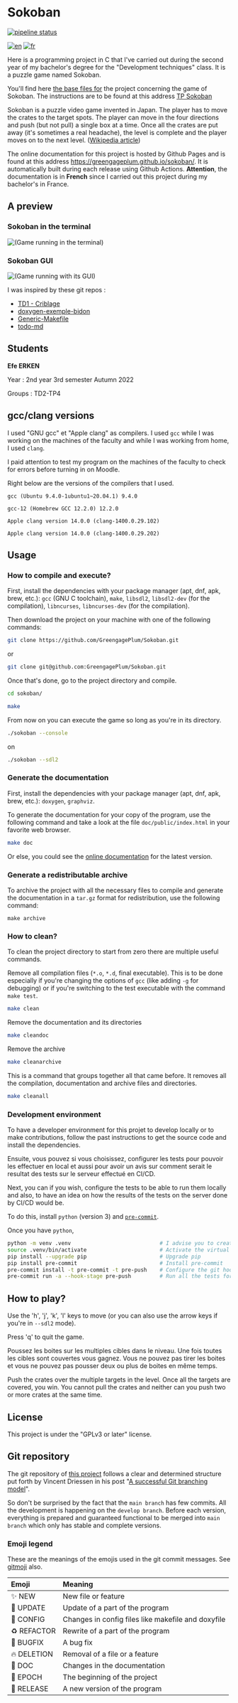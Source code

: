 # Sokoban

<!-- For the compatibility of Github and Doxygen at the same time I had to use this line of html to attach an image -->
<a href="https://github.com/GreengagePlum/Sokoban/commits/main"><img alt="pipeline status" src="https://github.com/GreengagePlum/Sokoban/actions/workflows/deploy.yml/badge.svg"/></a>

<a href="https://github.com/GreengagePlum/Sokoban/blob/main/README.md"><img alt="en" src="https://img.shields.io/badge/lang-en-red.svg"/></a>
<a href="https://github.com/GreengagePlum/Sokoban/blob/main/README.fr.md"><img alt="fr" src="https://img.shields.io/badge/lang-fr-yellow.svg"/></a>

Here is a programming project in C that I've carried out during the second year of my bachelor's degree for the "Development techniques" class. It is a puzzle game named Sokoban.

You'll find here [the base files for](https://git.unistra.fr/techdevprintemps2022/SokobanTechDev) the project concerning the game of Sokoban. The instructions are to be found at this address [TP Sokoban](https://techdevprintemps2022.pages.unistra.fr/TP_TechDevEnonce/)

Sokoban is a puzzle video game invented in Japan. The player has to move the crates to the target spots. The player can move in the four directions and push (but not pull) a single box at a time. Once all the crates are put away (it's sometimes a real headache), the level is complete and the player moves on to the next level. ([Wikipedia article](https://en.wikipedia.org/wiki/Sokoban))

The online documentation for this project is hosted by Github Pages and is found at this address <https://greengageplum.github.io/sokoban/>. It is automatically built during each release using Github Actions. **Attention**, the documentation is in **French** since I carried out this project during my bachelor's in France.

## A preview

### Sokoban in the terminal

<img alt="(Game running in the terminal)" src="images/sokobanCLIv1.0.0.gif"/>

### Sokoban GUI

<img alt="(Game running with its GUI)" src="images/sokobanGUIv1.0.0.gif"/>

I was inspired by these git repos :

* [TD1 - Criblage](https://gitlab.com/qgoestch/td1-criblage)
* [doxygen-exemple-bidon](https://git.unistra.fr/max.schmitt/doxygen-exemple-bidon)
* [Generic-Makefile](https://github.com/Leandros/Generic-Makefile/blob/master/Makefile)
* [todo-md](https://github.com/todo-md/todo-md)

## Students

**Efe ERKEN**

Year : 2nd year 3rd semester Autumn 2022

Groups : TD2-TP4

## gcc/clang versions

I used "GNU gcc" et "Apple clang" as compilers. I used `gcc` while I was working on the machines of the faculty and while I was working from home, I used `clang`.

I paid attention to test my program on the machines of the faculty to check for errors before turning in on Moodle.

Right below are the versions of the compilers that I used.

```text
gcc (Ubuntu 9.4.0-1ubuntu1~20.04.1) 9.4.0

gcc-12 (Homebrew GCC 12.2.0) 12.2.0

Apple clang version 14.0.0 (clang-1400.0.29.102)

Apple clang version 14.0.0 (clang-1400.0.29.202)
```

## Usage

### How to compile and execute?

First, install the dependencies with your package manager (apt, dnf, apk, brew, etc.): `gcc` (GNU C toolchain), `make`, `libsdl2`, `libsdl2-dev` (for the compilation), `libncurses`, `libncurses-dev` (for the compilation).

Then download the project on your machine with one of the following commands:

```sh
git clone https://github.com/GreengagePlum/Sokoban.git
```

or

```sh
git clone git@github.com:GreengagePlum/Sokoban.git
```

Once that's done, go to the project directory and compile.

```sh
cd sokoban/

make
```

From now on you can execute the game so long as you're in its directory.

```sh
./sokoban --console
```

on

```sh
./sokoban --sdl2
```

### Generate the documentation

First, install the dependencies with your package manager (apt, dnf, apk, brew, etc.): `doxygen`, `graphviz`.

To generate the documentation for your copy of the program, use the following command and take a look at the file `doc/public/index.html` in your favorite web browser.

```sh
make doc
```

Or else, you could see the [online documentation](https://greengageplum.github.io/sokoban/) for the latest version.

### Generate a redistributable archive

To archive the project with all the necessary files to compile and generate the documentation in a `tar.gz` format for redistribution, use the following command:

```
make archive
```

### How to clean?

To clean the project directory to start from zero there are multiple useful commands.

Remove all compilation files (`*.o`, `*.d`, final executable). This is to be done especially if you're changing the options of `gcc` (like adding `-g` for debugging) or if you're switching to the test executable with the command `make test`.

```sh
make clean
```

Remove the documentation and its directories

```sh
make cleandoc
```

Remove the archive

```sh
make cleanarchive
```

This is a command that groups together all that came before. It removes all the compilation, documentation and archive files and directories.

```sh
make cleanall
```

### Development environment

To have a developer environment for this projet to develop locally or to make contributions, follow the past instructions to get the source code and install the dependencies.

Ensuite, vous pouvez si vous choisissez, configurer les tests pour pouvoir les effectuer en local et aussi pour avoir un avis sur comment serait le resultat des tests sur le serveur effectué en CI/CD.

Next, you can if you wish, configure the tests to be able to run them locally and also, to have an idea on how the results of the tests on the server done by CI/CD would be.

To do this, install `python` (version 3) and [`pre-commit`](https://pre-commit.com/).

Once you have `python`,

```sh
python -m venv .venv                            # I advise you to create a virtual environment with your favorite method
source .venv/bin/activate                       # Activate the virtual environment
pip install --upgrade pip                       # Upgrade pip
pip install pre-commit                          # Install pre-commit
pre-commit install -t pre-commit -t pre-push    # Configure the git hooks
pre-commit run -a --hook-stage pre-push         # Run all the tests for the first time
```

## How to play?

Use the 'h', 'j', 'k', 'l' keys to move (or you can also use the arrow keys if you're in `--sdl2` mode).

Press 'q' to quit the game.

Poussez les boites sur les multiples cibles dans le niveau. Une fois toutes les cibles sont couvertes vous gagnez. Vous ne pouvez pas tirer les boites et vous ne pouvez pas pousser deux ou plus de boites en même temps.

Push the crates over the multiple targets in the level. Once all the targets are covered, you win. You cannot pull the crates and neither can you push two or more crates at the same time.

## License

This project is under the "GPLv3 or later" license.

## Git repository

The git repository of [this project](https://greengageplum.github.io/sokoban/) follows a clear and determined
structure put forth by Vincent Driessen in his
post "[A successful Git branching model](https://nvie.com/posts/a-successful-git-branching-model/)".

So don't be surprised by the fact that the `main branch` has few commits. All the development is happening on
the `develop branch`. Before each version, everything is prepared and guaranteed functional to be merged
into `main branch` which only has stable and complete versions.

### Emoji legend

These are the meanings of the emojis used in the git commit messages. See [gitmoji](https://gitmoji.dev/) also.

| Emoji              | Meaning                                            |
|:-------------------|:---------------------------------------------------|
| :sparkles: NEW     | New file or feature                                |
| :wrench: UPDATE    | Update of a part of the program                    |
| :hammer: CONFIG    | Changes in config files like makefile and doxyfile |
| :recycle: REFACTOR | Rewrite of a part of the program                   |
| :bug: BUGFIX       | A bug fix                                          |
| :fire: DELETION    | Removal of a file or a feature                     |
| :memo: DOC         | Changes in the documentation                       |
| :tada: EPOCH       | The beginning of the project                       |
| :rocket: RELEASE   | A new version of the program                       |
